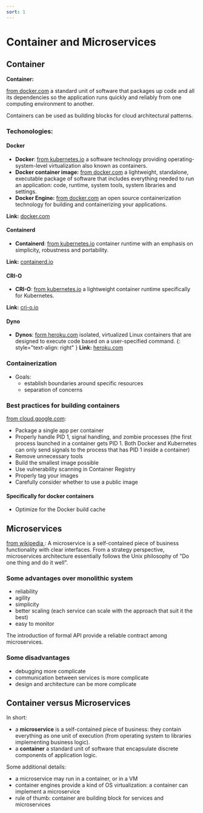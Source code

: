 ```yaml
---
sort: 1
---
```



# Container and Microservices

## Container

**Container:**

[from docker.com](https://www.docker.com/resources/what-container) a standard unit of software that packages up code and all its dependencies so the application runs quickly and reliably from one computing environment to another.

Containers can be used as building blocks for cloud architectural patterns.

### Techonologies:

#### Docker

- **Docker**: [from kubernetes.io](https://www.kubernetes.io) a software technology providing operating-system-level virtualization also known as containers.
- **Docker container image:** [from docker.com](https://www.docker.com) a lightweight, standalone, executable package of software that includes everything needed to run an application: code, runtime, system tools, system libraries and settings.
- **Docker Engine:** [from docker.com](https://www.docker.com) an open source containerization technology for building and containerizing your applications.

**Link:** [docker.com](https://docs.docker.com/engine/)

#### Containerd

- **Containerd**: [from kubernetes.io](https://www.kubernetes.io) container runtime with an emphasis on simplicity, robustness and portability.

**Link:** [containerd.io](https://containerd.io/docs/)

#### CRI-O

- **CRI-O**: [from kubernetes.io](https://www.kubernetes.io) a lightweight container runtime specifically for Kubernetes.

**Link:** [cri-o.io](https://cri-o.io/##what-is-cri-o)

#### Dyno

- **Dynos**: [form heroku.com](https://www.heroku.com/dynos) isolated, virtualized Linux containers that are designed to execute code based on a user-specified command.
{: style="text-align: right" }
**Link:** [heroku.com](https://www.heroku.com)


### Containerization

- Goals:
  - establish boundaries around specific resources
  - separation of concerns

### Best practices for building containers

[from cloud.google.com](https://cloud.google.com/solutions/best-practices-for-building-containers):

- Package a single app per container
- Properly handle PID 1, signal handling, and zombie processes (the first process launched in a container gets PID 1. Both Docker and Kubernetes can only send signals to the process that has PID 1 inside a container)
- Remove unnecessary tools
- Build the smallest image possible
- Use vulnerability scanning in Container Registry
- Properly tag your images
- Carefully consider whether to use a public image


#### Specifically for docker containers

- Optimize for the Docker build cache



## Microservices


[from wikipedia ](https://en.wikipedia.org/wiki/Microservices):
A microservice is a self-contained piece of business functionality with clear interfaces.
From a strategy perspective, microservices architecture essentially follows the Unix philosophy of "Do one thing and do it well".

### Some advantages over monolithic system

- reliability
- agility
- simplicity
- better scaling (each service can scale with the approach that suit it the best)
- easy to monitor


The introduction of formal API provide a reliable contract among microservices.

### Some disadvantages

- debugging more complicate
- communication between services is more complicate
- design and architecture can be more complicate


## Container versus Microservices

In short:
- a **microservice** is a self-contained piece of business: they contain everything as one unit of execution (from operating system to libraries implementing business logic).
- a **container** a standard unit of software that encapsulate discrete components of application logic.

Some additional details:
- a microservice may run in a container, or in a VM
- container engines provide a kind of OS virtualization: a container can implement a microservice
- rule of thumb: container are building block for services and microservices

